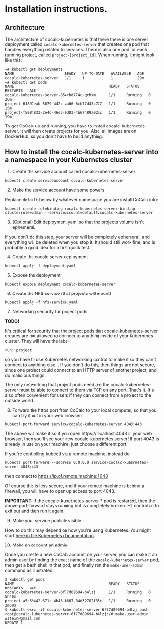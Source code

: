 # Installation instructions.

## Architecture

The architecture of cocalc-kubernetes is that there there is one 
server deployment called `cocalc-kubernetes-server` that creates
one pod that handles everything related to services.  There is
also one pod for each running project, called `project-[project_id]`.
When running, it might look like this:
```
~# kubectl get deployments
NAME                       READY   UP-TO-DATE   AVAILABLE   AGE
cocalc-kubernetes-server   1/1     1            1           29m
~# kubectl get pods
NAME                                           READY   STATUS    RESTARTS   AGE
cocalc-kubernetes-server-854cbd774c-qchxm      1/1     Running   0          26m
project-61897eab-8079-442c-aa66-6cb77d43c727   1/1     Running   0          15m
project-f508f833-2e4d-46e3-bd03-4b67489a025c   1/1     Running   0          19m
```

To get CoCalc up and running, you have to install cocalc-kubernetes-server.
It will then create projects for you. Also, all images are on DockerHub, so you
don't have to build anything.

## How to install the cocalc-kubernetes-server into a namespace in your Kubernetes cluster

1. Create the service account called cocalc-kubernetes-server

```
kubectl create serviceaccount cocalc-kubernetes-server
```

2. Make the service account have some powers

Replace `default` below by whatever namespace you are install CoCalc into:

```
kubectl create rolebinding cocalc-kubernetes-server-binding --clusterrole=admin --serviceaccount=default:cocalc-kubernetes-server
```

<!-- NOTE: See https://github.com/sagemathinc/cocalc-kubernetes/issues/4 -->

3. (Optional) Edit deployment.yaml so that the projects volume isn't ephemeral.

If you don't do this step, your server will be completely ephemeral, and everything
will be deleted when you stop it.  It should still work fine, and is probably a good 
idea for a first quick test.

4.  Create the cocalc server deployment

```
kubectl apply -f deployment.yaml
```

5. Expose the deployment

```
kubectl expose deployment cocalc-kubernetes-server
```

6. Create the NFS service (that projects will mount)

```
kubectl apply -f nfs-service.yaml
```

7. Networking security for project pods

**TODO!**

It's critical for security that the project pods that cocalc-kubernetes-server creates
are not allowed to connect to anything inside of your Kubernetes cluster.
They will have the label
```
run: project
```
so you have to use Kubernetes networking control to make it so they can't
connect to anything else...  If you don't do this, then things are not secure,
since one project could connect to an HTTP server of another project, and
do malicious things.

The only networking that project pods need are the cocalc-kubernetes-server 
must be able to connect to them via TCP on any port.  That's it.  It's also
often convenient for users if they can connect from a project to the outside
world.

8. Forward the https port from CoCalc to your local computer, so that you can try it out in your web browser:

```
kubectl port-forward service/cocalc-kubernetes-server 4043:443
```

The above will make it so if you open https://localhost:4043 in your web browser,
then you'll see your new cocalc-kubernetes server!  If port 4043 is already in 
use on your machine, just choose a different port.

If you're controlling kubectl via a remote machine, instead do

```
kubectl port-forward --address 0.0.0.0 service/cocalc-kubernetes-server 4043:443
```

then connect to https://ip.of.remote.machine:4043

Of course this is less secure, and if your remote machine is behind a firewall, you
will have to open up access to port 4043.

**IMPORTANT:** If the cocalc-kubernetes-server-* pod is restarted, then the
above port-forward stays running but is completely broken.  Hit control+c to
exit out and then run it again.

9. Make your service publicly visible

How to do this may depend on how you're using Kubernetes.  You might
start [here in the Kubernetes documentation](https://kubernetes.io/docs/concepts/services-networking/connect-applications-service/#exposing-the-service).

10. Make an account an admin

Once you create a new CoCalc account on your server, you can make it
an admin user by finding the exact name of the `cocalc-kubernetes-server`
pod, then get a bash shell in that pod, and finally run the
`make-user-admin` command as illustrated:

```
$ kubectl get pods
NAME                                           READY   STATUS    RESTARTS   AGE
cocalc-kubernetes-server-6f77d89694-b4lzj      1/1     Running   0          5h46m
project-a5c59442-671c-4b43-b667-84d32782f35c   1/1     Running   0          2m38s
$ kubectl exec -it cocalc-kubernetes-server-6f77d89694-b4lzj bash
root@cocalc-kubernetes-server-6f77d89694-b4lzj:/# make-user-admin wstein@gmail.com
UPDATE 1
```